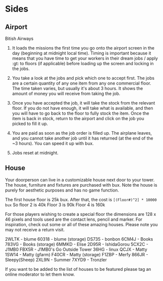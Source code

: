 # Sides

## Airport

Bitish Airways

1. It loads the missions the first time you go onto the airport screen in the day (beginning at midnight local time). Timing is important because it means that you have time to get your workers in their dream jobs / apply :gt:  to floors (if applicable) before loading up the screen and locking in the jobs.

2. You take a look at the jobs and pick which one to accept first. The jobs are a certain quantity of any one item from any one commercial floor. The time taken varies, but usually it's about 3 hours. It shows the amount of money you will receive from taking the job.

3. Once you have accepted the job, it will take the stock from the relevant floor. If you do not have enough, it will take what is available, and then you will have to go back to the floor to fully stock the item. Once the item is back in stock, return to the airport and click on the job you picked to fill it up.

4. You are paid as soon as the job order is filled up. The airplane leaves, and you cannot take another job until it has returned (at the end of the ~3 hours). You can speed it up with bux.

5. Jobs reset at midnight.

## House

Your doorperson can live in a customizable house next door to your tower.  The house, furniture and fixtures are purchased with bux.  Note the house is purely for aesthetic purposes and has no game function.

The first house floor is 25k bux.
After that, the cost is
`[(Floor#)^2] * 10000 bux`
So floor 2 is 40k
Floor 3 is 90k
Floor 4 is 160k

For those players wishing to create a special floor the dimensions are 128 x 46 pixels and tools used are the contact lens, pencil and marker.
For inspiration, check out some or all of these amazing houses.  Please note you may not receive a return visit.

2WLTK - blume
60318 - blume (storage)
DS735 - bonbon
6CM4J - Books
783VG - Books (storage)
6MMKD - Elise
2D95R - IshidaGorou
5CX2C - J1MB0
FBX5R - J1MB0's Go Outside Tower
36HG - linux
QCJX - Matty
1SW14 - Matty (gfarm)
F40CR - Matty (storage)
F1ZBP - Merfy
866JR - Sleepy(Sheep)
2XL9N - Summer
7XYD9 - Tronzler

If you want to be added to the list of houses to be featured please tag an online moderator to let them know.
